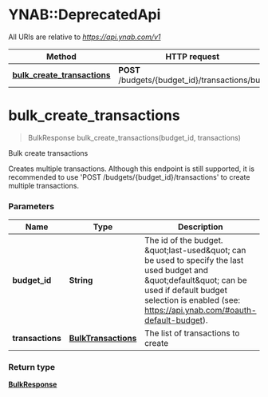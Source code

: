 # YNAB::DeprecatedApi

All URIs are relative to *https://api.ynab.com/v1*

Method | HTTP request | Description
------------- | ------------- | -------------
[**bulk_create_transactions**](DeprecatedApi.md#bulk_create_transactions) | **POST** /budgets/{budget_id}/transactions/bulk | Bulk create transactions


# **bulk_create_transactions**
> BulkResponse bulk_create_transactions(budget_id, transactions)

Bulk create transactions

Creates multiple transactions.  Although this endpoint is still supported, it is recommended to use 'POST /budgets/{budget_id}/transactions' to create multiple transactions.

### Parameters

Name | Type | Description  | Notes
------------- | ------------- | ------------- | -------------
 **budget_id** | **String**| The id of the budget. \&quot;last-used\&quot; can be used to specify the last used budget and \&quot;default\&quot; can be used if default budget selection is enabled (see: https://api.ynab.com/#oauth-default-budget). | 
 **transactions** | [**BulkTransactions**](BulkTransactions.md)| The list of transactions to create | 

### Return type

[**BulkResponse**](BulkResponse.md)

